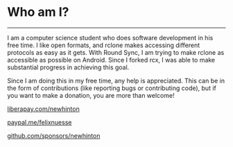 # Who am I?
---

I am a computer science student who does software development in his free time. I like open formats, and rclone makes accessing different protocols as easy as it gets. With Round Sync, I am trying to make rclone as accessible as possible on Android. Since I forked rcx, I was able to make substantial progress in achieving this goal.

Since I am doing this in my free time, any help is appreciated. This can be in the form of contributions (like reporting bugs or contributing code), but if you want to make a donation, you are more than welcome!



<a href="https://liberapay.com/newhinton" class="donation-pictogram">
<i class="fa fa-liberapay fa-3" title="Donation Link - Liberapay" alt="https://liberapay.com/newhinton"></i>
<p>liberapay.com/newhinton</p>
</a>

<a href="https://www.paypal.me/felixnuesse" class="donation-pictogram">
<i class="fa fa-paypal fa-lg fa-2" title="Donation Link - Paypal" alt="https://www.paypal.me/felixnuesse"></i>
<p>paypal.me/felixnuesse</p>
</a>


<a href="https://github.com/sponsors/newhinton" class="donation-pictogram">
<i class="fa fa-github fa-lg fa-2" title="Donation Link - Github Sponsor" alt="https://github.com/sponsors/newhinton"></i>
<p>github.com/sponsors/newhinton</p>
</a>
